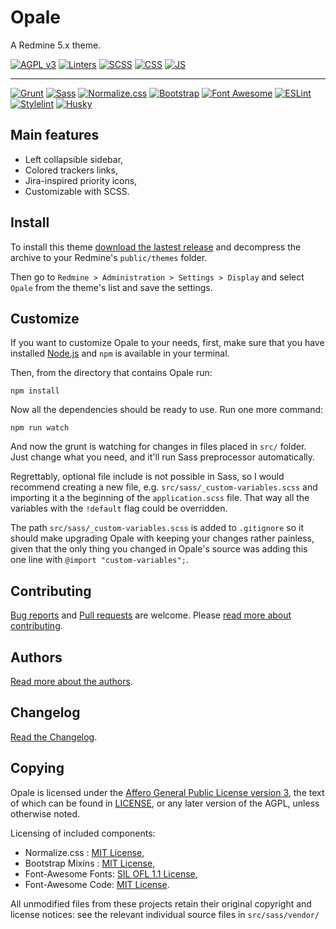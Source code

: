 Opale
=====

A Redmine 5.x theme.

[![AGPL v3](https://img.shields.io/badge/License-AGPL%20v3-blue.svg)](https://www.gnu.org/licenses/agpl-3.0)
[![Linters](https://github.com/gagnieray/opale/actions/workflows/lint.yml/badge.svg)](https://github.com/gagnieray/opale/actions/workflows/lint.yml)
[![SCSS](https://img.shields.io/badge/SCSS%20code%20style-Standard-brightgreen.svg)](https://github.com/stylelint-scss/stylelint-config-standard-scss)
[![CSS](https://img.shields.io/badge/CSS%20code%20style-SMACSS-brightgreen.svg)](https://github.com/cahamilton/stylelint-config-property-sort-order-smacss)
[![JS](https://img.shields.io/badge/JS%20code%20style-Standard-brightgreen.svg)](https://github.com/standard/eslint-config-standard)

---

[![Grunt](https://img.shields.io/badge/Grunt-E48632?logo=grunt&logoColor=white)](https://gruntjs.com/)
[![Sass](https://img.shields.io/badge/Sass-CC6699?logo=sass&logoColor=white)](https://sass-lang.com/)
[![Normalize.css](https://img.shields.io/badge/Normalize.css-e3695f?logo=data:image/svg+xml;base64,PD94bWwgdmVyc2lvbj0iMS4wIiBlbmNvZGluZz0iVVRGLTgiPz4KPHN2ZyB3aWR0aD0iNTIuMjM0IiBoZWlnaHQ9IjMyLjg5MyIgdmVyc2lvbj0iMS4xIiB4bWxucz0iaHR0cDovL3d3dy53My5vcmcvMjAwMC9zdmciPgogPHBhdGggZD0ibTE1LjY5NiAwdjE0Ljc3bC0xNS42OTYgMi4wNTUgMjAuNTg3IDIuNjk1di01LjU4M2wxNS45NSAxOC45NTZ2LTE0Ljc3bDE1LjY5Ny0yLjA1NC0yMC41ODctMi42OTV2NS41OHoiIGZpbGw9IiNmZmYiLz4KPC9zdmc+Cg==)](https://necolas.github.io/normalize.css/)
[![Bootstrap](https://img.shields.io/badge/Bootstrap-7A11F8?logo=bootstrap&logoColor=white)](https://getbootstrap.com/)
[![Font Awesome](https://img.shields.io/badge/Font%20Awesome-538dd7?logo=fontawesome&logoColor=white)](https://fontawesome.com/)
[![ESLint](https://img.shields.io/badge/ESLint-3A33D1?logo=eslint&logoColor=white)](https://eslint.org/)
[![Stylelint](https://img.shields.io/badge/Stylelint-000?logo=stylelint&logoColor=white)](https://stylelint.io/)
[![Husky](https://img.shields.io/badge/Husky-42b983?&logo=git&logoColor=white)](https://typicode.github.io/husky/)

## Main features

* Left collapsible sidebar,
* Colored trackers links,
* Jira-inspired priority icons,
* Customizable with SCSS.

## Install

To install this theme [download the lastest release](https://github.com/gagnieray/opale/archive/master.zip) and decompress the archive to your Redmine's `public/themes` folder.

Then go to `Redmine > Administration > Settings > Display` and select `Opale` from the theme's list and save the settings.

## Customize

If you want to customize Opale to your needs, first, make sure that you have installed [Node.js](https://nodejs.org/) and `npm` is available in your terminal.

Then, from the directory that contains Opale run:

    npm install

Now all the dependencies should be ready to use. Run one more command:

    npm run watch

And now the grunt is watching for changes in files placed in `src/` folder. Just change what you need, and it'll run Sass preprocessor automatically.

Regrettably, optional file include is not possible in Sass, so I would recommend creating a new file, e.g. `src/sass/_custom-variables.scss` and importing it a the beginning of the `application.scss` file. That way all the variables with the `!default` flag could be overridden.

The path `src/sass/_custom-variables.scss` is added to `.gitignore` so it should make upgrading Opale with keeping your changes rather painless, given that the only thing you changed in Opale's source was adding this one line with `@import "custom-variables";`.

## Contributing

[Bug reports](https://github.com/gagnieray/opale/issues) and [Pull requests](https://github.com/gagnieray/opale/pulls) are welcome.
Please [read more about contributing](./CONTRIBUTING.md).

## Authors

[Read more about the authors](./AUTHORS.md).

## Changelog

[Read the Changelog](./CHANGELOG.md).

## Copying

Opale is licensed under the [Affero General Public License version 3](https://www.gnu.org/licenses/agpl-3.0), the text of which can be found in [LICENSE](./LICENSE), or any later version of the AGPL, unless otherwise noted.

Licensing of included components:
* Normalize.css : [MIT License](https://github.com/necolas/normalize.css/blob/master/LICENSE.md),
* Bootstrap Mixins : [MIT License](https://github.com/twbs/bootstrap/blob/main/LICENSE),
* Font-Awesome Fonts: [SIL OFL 1.1 License](https://github.com/FortAwesome/Font-Awesome/blob/6.x/LICENSE.txt#L21),
* Font-Awesome Code: [MIT License](https://github.com/FortAwesome/Font-Awesome/blob/6.x/LICENSE.txt#L121).

All unmodified files from these projects retain their original copyright and license notices: see the relevant individual source files in `src/sass/vendor/`
